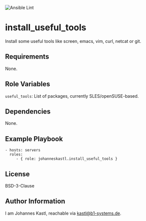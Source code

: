 ![Ansible Lint](https://github.com/johanneskastl/ansible-role-install_useful_tools/workflows/Ansible%20Lint/badge.svg)

install_useful_tools
=========

Install some useful tools like screen, emacs, vim, curl, netcat or git.

Requirements
------------

None.

Role Variables
--------------

`useful_tools`: List of packages, currently SLES/openSUSE-based.

Dependencies
------------

None.

Example Playbook
----------------

    - hosts: servers
      roles:
         - { role: johanneskastl.install_useful_tools }

License
-------

BSD-3-Clause

Author Information
------------------

I am Johannes Kastl, reachable via kastl@b1-systems.de.
